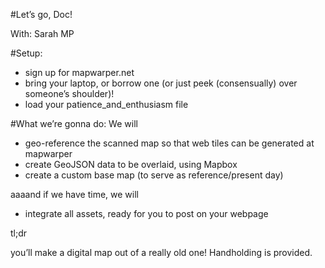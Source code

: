 #Let’s go, Doc!

With: Sarah MP

#Setup:
* sign up for mapwarper.net
* bring your laptop, or borrow one (or just peek (consensually) over someone’s shoulder)!
* load your patience_and_enthusiasm file

#What we’re gonna do:
We will

* geo-reference the scanned map so that web tiles can be generated at mapwarper
* create GeoJSON data to be overlaid, using Mapbox
* create a custom base map (to serve as reference/present day) 

aaaand if we have time, we will

* integrate all assets, ready for you to post on your webpage

tl;dr

you’ll make a digital map out of a really old one! Handholding is provided.
